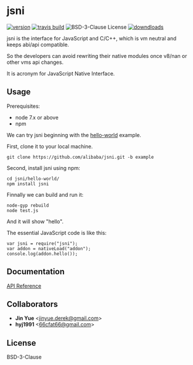 # jsni
[![version](https://img.shields.io/npm/v/jsni.svg)](https://www.npmjs.com/package/jsni)
[![travis build](https://travis-ci.org/alibaba/jsni.svg?branch=master)](https://travis-ci.org/alibaba/jsni/)
![BSD-3-Clause License](https://img.shields.io/npm/l/jsni.svg)
[![downdloads](https://img.shields.io/npm/dm/jsni.svg)](https://www.npmjs.com/package/jsni)

jsni is the interface for JavaScript and C/C++, which is vm neutral and keeps abi/api compatible.

So the developers can avoid rewriting their native modules once v8/nan or other vms api changes.

It is acronym for JavaScript Native Interface.

## Usage
Prerequisites:
  * node 7.x or above
  * npm

We can try jsni beginning with the [hello-world](https://github.com/alibaba/jsni/tree/example) example.

First, clone it to your local machine.

    git clone https://github.com/alibaba/jsni.git -b example

Second, install jsni using npm:

    cd jsni/hello-world/
    npm install jsni

Finnally we can build and run it:

    node-gyp rebuild
    node test.js

And it will show "hello".

The essential JavaScript code is like this:

    var jsni = require("jsni");
    var addon = nativeLoad("addon");
    console.log(addon.hello());

## Documentation
[API Reference](https://alibaba.github.io/jsni/latest/html/jsni_8h.html)

## Collaborators
* **Jin Yue** &lt;jinyue.derek@gmail.com&gt;
* **hyj1991** &lt;66cfat66@gmail.com&gt;

## License
BSD-3-Clause
